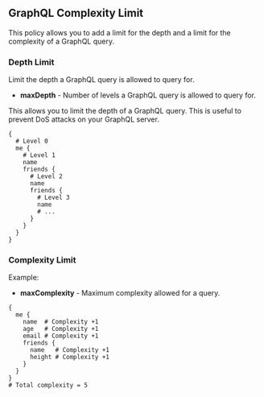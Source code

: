 ## GraphQL Complexity Limit

This policy allows you to add a limit for the depth and a limit for the
complexity of a GraphQL query.

### Depth Limit

Limit the depth a GraphQL query is allowed to query for.

- **maxDepth** - Number of levels a GraphQL query is allowed to query for.

This allows you to limit the depth of a GraphQL query. This is useful to prevent
DoS attacks on your GraphQL server.

```
{
  # Level 0
  me {
    # Level 1
    name
    friends {
      # Level 2
      name
      friends {
        # Level 3
        name
        # ...
      }
    }
  }
}
```

### Complexity Limit

Example:

- **maxComplexity** - Maximum complexity allowed for a query.

```
{
  me {
    name  # Complexity +1
    age   # Complexity +1
    email # Complexity +1
    friends {
      name   # Complexity +1
      height # Complexity +1
    }
  }
}
# Total complexity = 5
```
